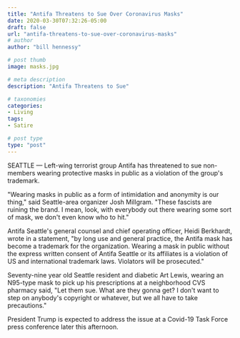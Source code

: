 ```yaml
---
title: "Antifa Threatens to Sue Over Coronavirus Masks"
date: 2020-03-30T07:32:26-05:00
draft: false
url: "antifa-threatens-to-sue-over-coronavirus-masks"
# author
author: "bill hennessy"

# post thumb
image: masks.jpg

# meta description
description: "Antifa Threatens to Sue"

# taxonomies
categories: 
- Living
tags:
- Satire

# post type
type: "post"
---
```


SEATTLE — Left-wing terrorist group Antifa has threatened to sue non-members wearing protective masks in public as a violation of the group's trademark.

"Wearing masks in public as a form of intimidation and anonymity is our thing," said Seattle-area organizer Josh Millgram. "These fascists are ruining the brand. I mean, look, with everybody out there wearing some sort of mask, we don't even know who to hit."

Antifa Seattle's general counsel and chief operating officer, Heidi Berkhardt, wrote in a statement, "by long use and general practice, the Antifa mask has become a trademark for the organization. Wearing a mask in public without the express written consent of Antifa Seattle or its affiliates is a violation of US and international trademark laws. Violators will be prosecuted."

Seventy-nine year old Seattle resident and diabetic Art Lewis, wearing an N95-type mask to pick up his prescriptions at a neighborhood CVS pharmacy said, "Let them sue. What are they gonna get? I don't want to step on anybody's copyright or whatever, but we all have to take precautions."
 
President Trump is expected to address the issue at a Covid-19 Task Force press conference later this afternoon. 
